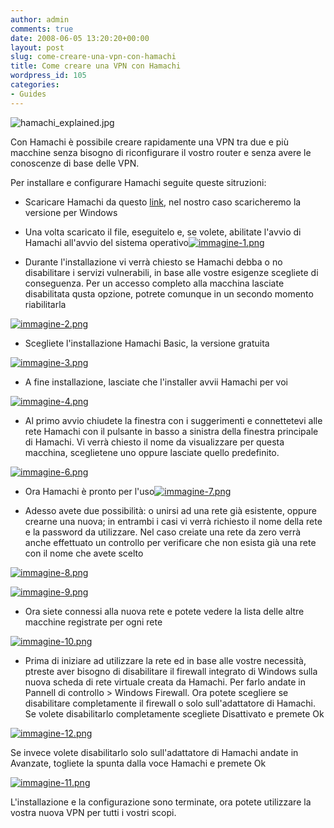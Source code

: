 ```yaml
---
author: admin
comments: true
date: 2008-06-05 13:20:20+00:00
layout: post
slug: come-creare-una-vpn-con-hamachi
title: Come creare una VPN con Hamachi
wordpress_id: 105
categories:
- Guides
---
```


![hamachi_explained.jpg](http://www.expobrain.net/wp-content/uploads/2008/06/hamachi_explained.jpg)

Con Hamachi è possibile creare rapidamente una VPN tra due e più macchine senza bisogno di riconfigurare il vostro router e senza avere le conoscenze di base delle VPN.

<!-- more --> Per installare e configurare Hamachi seguite queste sitruzioni:



	
  * Scaricare Hamachi da questo [link](http://www.hamachi.it/download.htm), nel nostro caso scaricheremo la versione per Windows

	
  * Una volta scaricato il file, eseguitelo e, se volete, abilitate l'avvio di Hamachi all'avvio del sistema operativo[![immagine-1.png](http://www.expobrain.net/wp-content/uploads/2008/06/immagine-1.thumbnail.png)](http://www.expobrain.net/wp-content/uploads/2008/06/immagine-1.png)

	
  * Durante l'installazione vi verrà chiesto se Hamachi debba o no disabilitare i servizi vulnerabili, in base alle vostre esigenze scegliete di conseguenza. Per un accesso completo alla macchina lasciate disabilitata qusta opzione, potrete comunque in un secondo momento riabilitarla
[](http://www.expobrain.net/wp-content/uploads/2008/06/immagine-2.png) 


[![immagine-2.png](http://www.expobrain.net/wp-content/uploads/2008/06/immagine-2.thumbnail.png)](http://www.expobrain.net/wp-content/uploads/2008/06/immagine-2.png)




	
  * Scegliete l'installazione Hamachi Basic, la versione gratuita
[](http://www.expobrain.net/wp-content/uploads/2008/06/immagine-3.png) 


[![immagine-3.png](http://www.expobrain.net/wp-content/uploads/2008/06/immagine-3.thumbnail.png)](http://www.expobrain.net/wp-content/uploads/2008/06/immagine-3.png)




	
  * A fine installazione, lasciate che l'installer avvii Hamachi per voi
[](http://www.expobrain.net/wp-content/uploads/2008/06/immagine-4.png) 


[![immagine-4.png](http://www.expobrain.net/wp-content/uploads/2008/06/immagine-4.thumbnail.png)](http://www.expobrain.net/wp-content/uploads/2008/06/immagine-4.png)




	
  * Al primo avvio chiudete la finestra con i suggerimenti e connettetevi alle rete Hamachi con il pulsante in basso a sinistra della finestra principale di Hamachi. Vi verrà chiesto il nome da visualizzare per questa macchina, sceglietene uno oppure lasciate quello predefinito.
[](http://www.expobrain.net/wp-content/uploads/2008/06/immagine-6.png) 


[![immagine-6.png](http://www.expobrain.net/wp-content/uploads/2008/06/immagine-6.thumbnail.png)](http://www.expobrain.net/wp-content/uploads/2008/06/immagine-6.png)




	
  * Ora Hamachi è pronto per l'uso[![immagine-7.png](http://www.expobrain.net/wp-content/uploads/2008/06/immagine-7.thumbnail.png)](http://www.expobrain.net/wp-content/uploads/2008/06/immagine-7.png)

	
  * Adesso avete due possibilità: o unirsi ad una rete già esistente, oppure crearne una nuova; in entrambi i casi vi verrà richiesto il nome della rete e la password da utilizzare. Nel caso creiate una rete da zero verrà anche effettuato un controllo per verificare che non esista già una rete con il nome che avete scelto
[](http://www.expobrain.net/wp-content/uploads/2008/06/immagine-8.png) 


[![immagine-8.png](http://www.expobrain.net/wp-content/uploads/2008/06/immagine-8.thumbnail.png)](http://www.expobrain.net/wp-content/uploads/2008/06/immagine-8.png)


[](http://www.expobrain.net/wp-content/uploads/2008/06/immagine-9.png)


[![immagine-9.png](http://www.expobrain.net/wp-content/uploads/2008/06/immagine-9.thumbnail.png)](http://www.expobrain.net/wp-content/uploads/2008/06/immagine-9.png)




	
  * Ora siete connessi alla nuova rete e potete vedere la lista delle altre macchine registrate per ogni rete
[](http://www.expobrain.net/wp-content/uploads/2008/06/immagine-10.png) 


[![immagine-10.png](http://www.expobrain.net/wp-content/uploads/2008/06/immagine-10.thumbnail.png)](http://www.expobrain.net/wp-content/uploads/2008/06/immagine-10.png)




	
  * Prima di iniziare ad utilizzare la rete ed in base alle vostre necessità, ptreste aver bisogno di disabilitare il firewall integrato di Windows sulla nuova scheda di rete virtuale creata da Hamachi. Per farlo andate in Pannell di controllo > Windows Firewall. Ora potete scegliere se disabilitare completamente il firewall o solo sull'adattatore di Hamachi.
Se volete disabilitarlo completamente scegliete Disattivato e premete Ok 


[![immagine-12.png](http://www.expobrain.net/wp-content/uploads/2008/06/immagine-12.thumbnail.png)](http://www.expobrain.net/wp-content/uploads/2008/06/immagine-12.png)


Se invece volete disabilitarlo solo sull'adattatore di Hamachi andate in Avanzate, togliete la spunta dalla voce Hamachi e premete Ok
[](http://www.expobrain.net/wp-content/uploads/2008/06/immagine-12.png)


[![immagine-11.png](http://www.expobrain.net/wp-content/uploads/2008/06/immagine-11.thumbnail.png)](http://www.expobrain.net/wp-content/uploads/2008/06/immagine-11.png)





L'installazione e la configurazione sono terminate, ora potete utilizzare la vostra nuova VPN per tutti i vostri scopi.
